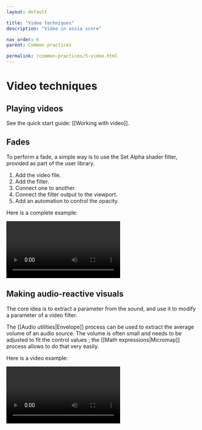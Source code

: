 ```yaml
---
layout: default

title: "Video techniques"
description: "Video in ossia score"

nav_order: 6
parent: Common practices

permalink: /common-practices/5-video.html
---
```


# Video techniques

## Playing videos

See the quick start guide: [[Working with video]].

## Fades

To perform a fade, a simple way is to use the Set Alpha shader filter, provided as part of the user library.

1. Add the video file.
2. Add the filter.
3. Connect one to another.
4. Connect the filter output to the viewport.
5. Add an automation to control the opacity.

Here is a complete example:

<video controls>
    <source src="{{ site.img }}/common-practices/video-fade-1.mp4" type="video/mp4">
</video>

## Making audio-reactive visuals

The core idea is to extract a parameter from the sound, and use it to modify a parameter
of a video filter.

The [[Audio utilities|Envelope]] process can be used to extract the average volume of an audio source.
The volume is often small and needs to be adjusted to fit the control values ; the [[Math expressions|Micromap]] process
allows to do that very easily.

Here is a video example:

<video controls>
    <source src="{{ site.img }}/common-practices/video-audioreactive-1.mp4" type="video/mp4">
</video>
